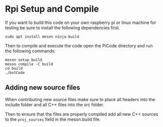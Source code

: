 # Rpi Setup and Compile

If you want to build this code on your own raspberry pi or linux machine for testing be sure to install the following dependencies first.

```
sudo apt install meson ninja-build
```

Then to compile and execute the code open the PiCode directory and run the following commands:

```
meson setup build
meson compile -C build
cd build
./botCode
```

## Adding new source files

When contributing new source files make sure to place all headers into the include folder and all C++ files into the src folder.

Then to ensure that the files are properly compiled add all new C++ sources to the ```proj_sources``` field in the meson.build file.
